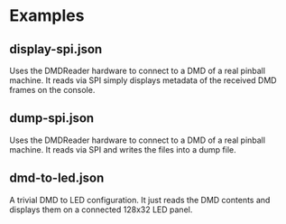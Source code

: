 # Examples

## display-spi.json

Uses the DMDReader hardware to connect to a DMD of a real pinball machine. It reads via SPI simply displays metadata of the received DMD frames on the console.

## dump-spi.json

Uses the DMDReader hardware to connect to a DMD of a real pinball machine. It reads via SPI and writes the files into a dump file.

## dmd-to-led.json

A trivial DMD to LED configuration. It just reads the DMD contents and displays them on a connected 128x32 LED panel.
